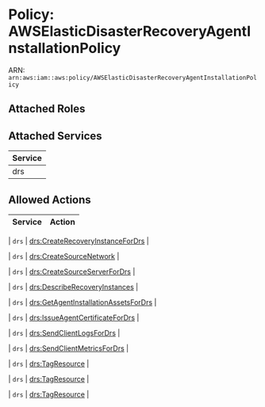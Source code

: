 # Policy: AWSElasticDisasterRecoveryAgentInstallationPolicy

ARN: `arn:aws:iam::aws:policy/AWSElasticDisasterRecoveryAgentInstallationPolicy`

## Attached Roles

## Attached Services

| Service |
|---------|
| drs |

## Allowed Actions

| Service | Action |
|:-------:|--------|

| `drs` | [drs:CreateRecoveryInstanceForDrs](../actions.md#drs:createrecoveryinstancefordrs) |

| `drs` | [drs:CreateSourceNetwork](../actions.md#drs:createsourcenetwork) |

| `drs` | [drs:CreateSourceServerForDrs](../actions.md#drs:createsourceserverfordrs) |

| `drs` | [drs:DescribeRecoveryInstances](../actions.md#drs:describerecoveryinstances) |

| `drs` | [drs:GetAgentInstallationAssetsForDrs](../actions.md#drs:getagentinstallationassetsfordrs) |

| `drs` | [drs:IssueAgentCertificateForDrs](../actions.md#drs:issueagentcertificatefordrs) |

| `drs` | [drs:SendClientLogsForDrs](../actions.md#drs:sendclientlogsfordrs) |

| `drs` | [drs:SendClientMetricsForDrs](../actions.md#drs:sendclientmetricsfordrs) |

| `drs` | [drs:TagResource](../actions.md#drs:tagresource) |

| `drs` | [drs:TagResource](../actions.md#drs:tagresource) |

| `drs` | [drs:TagResource](../actions.md#drs:tagresource) |
